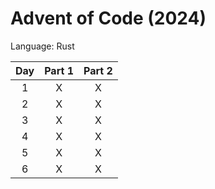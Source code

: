 # Advent of Code (2024)

Language: Rust

| Day | Part 1 | Part 2 |
| :-: | :----: | :----: |
| 1   |      X |      X |
| 2   |      X |      X |
| 3   |      X |      X |
| 4   |      X |      X |
| 5   |      X |      X |
| 6   |      X |      X |
